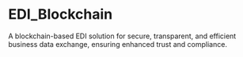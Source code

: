 # EDI_Blockchain
A blockchain-based EDI solution for secure, transparent, and efficient business data exchange, ensuring enhanced trust and compliance.

